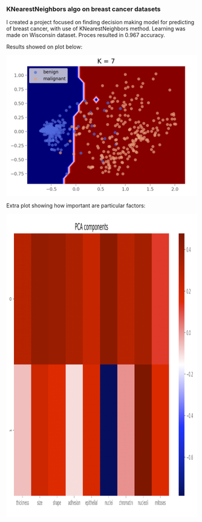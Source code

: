 ### KNearestNeighbors algo on breast cancer datasets

I created a project focused on finding decision making model for predicting of breast cancer, with use of KNearestNeighbors method.
Learning was made on Wisconsin dataset. Proces resulted in 0.967 accuracy.

Results showed on plot below:

![](https://github.com/KrzysiekJa/knn-on-health/blob/master/knn%20on%20breast%20cancer/knn%20plot.png "Plot KNN")

Extra plot showing how important are particular factors:
<div style="text-align:center"><img src="https://github.com/KrzysiekJa/knn-on-health/blob/master/knn%20on%20breast%20cancer/pca%20components.png" width="700" height="800"/></div>

